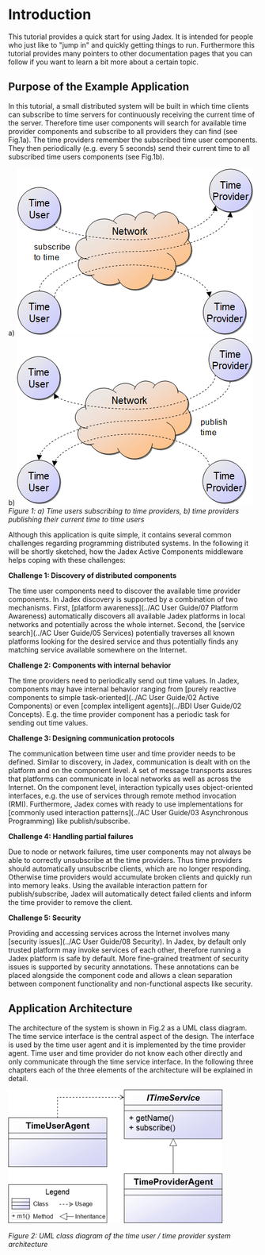 # Introduction

This tutorial provides a quick start for using Jadex. It is intended for people who just like to "jump in" and quickly getting things to run. Furthermore this tutorial provides many pointers to other documentation pages that you can follow if you want to learn a bit more about a certain topic.

## Purpose of the Example Application


In this tutorial, a small distributed system will be built in which time clients can subscribe to time servers for continuously receiving the current time of the server. Therefore time user components will search for available time provider components and subscribe to all providers they can find (see Fig.1a). The time providers remember the subscribed time user components. They then periodically (e.g. every 5 seconds) send their current time to all subscribed time users components (see Fig.1b).

a) ![01 Introduction@subscribe.png](subscribe.png)  
b) ![01 Introduction@publish.png](publish.png)  
*Figure 1: a) Time users subscribing to time providers, b) time providers publishing their current time to time users*

Although this application is quite simple, it contains several common challenges regarding programming distributed systems. In the following it will be shortly sketched, how the Jadex Active Components middleware helps coping with these challenges:

**Challenge 1: Discovery of distributed components**

The time user components need to discover the available time provider components. In Jadex discovery is supported by a combination of two mechanisms. First, [platform awareness](../AC User Guide/07 Platform Awareness) automatically discovers all available Jadex platforms in local networks and potentially across the whole internet. Second, the [service search](../AC User Guide/05 Services) potentially traverses all known platforms looking for the desired service and thus potentially finds any matching service available somewhere on the Internet.

**Challenge 2: Components with internal behavior**

The time providers need to periodically send out time values. In Jadex, components may have internal behavior ranging from [purely reactive components to simple task-oriented](../AC User Guide/02 Active Components) or even [complex intelligent agents](../BDI User Guide/02 Concepts). E.g. the time provider component has a periodic task for sending out time values.

**Challenge 3: Designing communication protocols**

The communication between time user and time provider needs to be defined. Similar to discovery, in Jadex, communication is dealt with on the platform and on the component level. A set of message transports assures that platforms can communicate in local networks as well as across the Internet. On the component level, interaction typically uses object-oriented interfaces, e.g. the use of services through remote method invocation (RMI). Furthermore, Jadex comes with ready to use implementations for [commonly used interaction patterns](../AC User Guide/03 Asynchronous Programming) like publish/subscribe.

**Challenge 4: Handling partial failures**

Due to node or network failures, time user components may not always be able to correctly unsubscribe at the time providers. Thus time providers should automatically unsubscribe clients, which are no longer responding. Otherwise time providers would accumulate broken clients and quickly run into memory leaks. Using the available interaction pattern for publish/subscribe, Jadex will automatically detect failed clients and inform the time provider to remove the client.

**Challenge 5: Security**

Providing and accessing services across the Internet involves many [security issues](../AC User Guide/08 Security). In Jadex, by default only trusted platform may invoke services of each other, therefore running a Jadex platform is safe by default. More fine-grained treatment of security issues is supported by security annotations. These annotations can be placed alongside the component code and allows a clean separation between component functionality and non-functional aspects like security.

## Application Architecture

The architecture of the system is shown in Fig.2 as a UML class diagram. The time service interface is the central aspect of the design. The interface is used by the time user agent and it is implemented by the time provider agent. Time user and time provider do not know each other directly and only communicate through the time service interface.
In the following three chapters each of the three elements of the architecture will be explained in detail.

![01 Introduction@timearch.png](timearch.png)

*Figure 2: UML class diagram of the time user / time provider system architecture*
